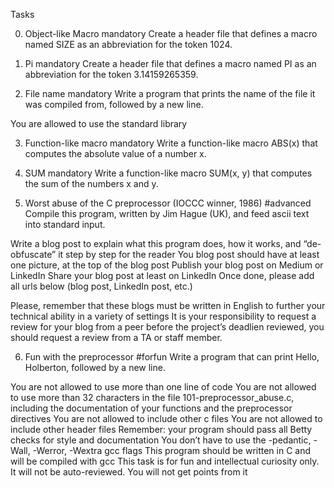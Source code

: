 Tasks

0. Object-like Macro mandatory
Create a header file that defines a macro named SIZE as an abbreviation for the token 1024.

1. Pi mandatory
Create a header file that defines a macro named PI as an abbreviation for the token 3.14159265359.


2. File name mandatory
Write a program that prints the name of the file it was compiled from, followed by a new line.

You are allowed to use the standard library


3. Function-like macro mandatory
Write a function-like macro ABS(x) that computes the absolute value of a number x.


4. SUM mandatory
Write a function-like macro SUM(x, y) that computes the sum of the numbers x and y.


5. Worst abuse of the C preprocessor (IOCCC winner, 1986) #advanced
Compile this program, written by Jim Hague (UK), and feed ascii text into standard input.

Write a blog post to explain what this program does, how it works, and “de-obfuscate” it step by step for the reader
You blog post should have at least one picture, at the top of the blog post
Publish your blog post on Medium or LinkedIn
Share your blog post at least on LinkedIn
Once done, please add all urls below (blog post, LinkedIn post, etc.)

Please, remember that these blogs must be written in English to further 
your technical ability in a variety of settings It is your responsibility 
to request a review for your blog from a peer before the project’s deadlien 
reviewed, you should request a review from a TA or staff member.



6. Fun with the preprocessor #forfun
Write a program that can print Hello, Holberton, followed by a new line.

You are not allowed to use more than one line of code
You are not allowed to use more than 32 characters in the file 101-preprocessor_abuse.c, including the documentation of your functions and the preprocessor directives
You are not allowed to include other c files
You are not allowed to include other header files
Remember: your program should pass all Betty checks for style and documentation
You don’t have to use the -pedantic, -Wall, -Werror, -Wextra gcc flags
This program should be written in C and will be compiled with gcc
This task is for fun and intellectual curiosity only. It will not be auto-reviewed. You will not get points from it


